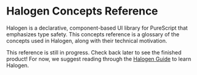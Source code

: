 # Halogen Concepts Reference

Halogen is a declarative, component-based UI library for PureScript that emphasizes type safety. This concepts reference is a glossary of the concepts used in Halogen, along with their technical motivation.

This reference is still in progress. Check back later to see the finished product! For now, we suggest reading through the [Halogen Guide](https://github.com/purescript-halogen/purescript-halogen/tree/master/docs/guide) to learn Halogen.